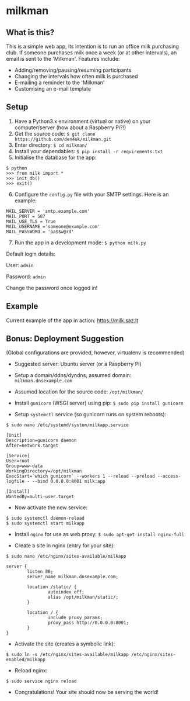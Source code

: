 # milkman

## What is this?
This is a simple web app, its intention is to run an office milk purchasing club.
If someone purchases milk once a week (or at other intervals), an email is sent to the 'Milkman'.
Features include:
* Adding/removing/pausing/resuming participants
* Changing the intervals how often milk is purchased
* E-mailing a reminder to the 'Milkman'
* Customising an e-mail template

## Setup
1. Have a Python3.x environment (virtual or native) on your computer/server (how about a Raspberry Pi?!)
2. Get the source code:
```$ git clone https://github.com/den4uk/milkman.git```
3. Enter directory:
```$ cd milkman/```
4. Install your dependables:
```$ pip install -r requirements.txt```
5. Initialise the database for the app:
```
$ python
>>> from milk import *
>>> init_db()
>>> exit()
```
6. Configure the ```config.py``` file with your SMTP settings. Here is an example:
```
MAIL_SERVER = 'smtp.example.com'
MAIL_PORT = 587
MAIL_USE_TLS = True
MAIL_USERNAME ='someone@example.com'
MAIL_PASSWORD = 'pa$$w@rd'
```
7. Run the app in a development mode:
```$ python milk.py```

Default login details:

User: ```admin```

Password: ```admin```

Change the password once logged in!

## Example
Current example of the app in action: https://milk.saz.lt

## Bonus: Deployment Suggestion
(Global configurations are provided, however, virtualenv is recommended)

* Suggested server: Ubuntu server (or a Raspberry Pi)
* Setup a domain/ddns/dyndns; assumed domain: ```milkman.dnsexample.com```
* Assumed location for the source code: ```/opt/milkman/```
* Install ```gunicorn``` (WSGI server) using pip:
```$ sudo pip install gunicorn```

* Setup ```systemctl``` service (so gunicorn runs on system reboots):
```
$ sudo nano /etc/systemd/system/milkapp.service
```

```
[Unit]
Description=gunicorn daemon
After=network.target

[Service]
User=root
Group=www-data
WorkingDirectory=/opt/milkman
ExecStart=`which gunicorn` --workers 1 --reload --preload --access-logfile - --bind 0.0.0.0:8001 milk:app

[Install]
WantedBy=multi-user.target
```

* Now activate the new service:
```
$ sudo systemctl daemon-reload
$ sudo systemctl start milkapp
```

* Install ```nginx``` for use as web proxy:
```$ sudo apt-get install nginx-full```

* Create a site in nginx (entry for your site):
```
$ sudo nano /etc/nginx/sites-available/milkapp
```

```
server {
        listen 80;
        server_name milkman.dnsexample.com;

        location /static/ {
                autoindex off;
                alias /opt/milkman/static/;
        }

        location / {
                include proxy_params;
                proxy_pass http://0.0.0.0:8001;
        }
}

```

* Activate the site (creates a symbolic link):
```
$ sudo ln -s /etc/nginx/sites-available/milkapp /etc/nginx/sites-enabled/milkapp
```

* Reload nginx:
```
$ sudo service nginx reload
```

* Congratulations! Your site should now be serving the world!
